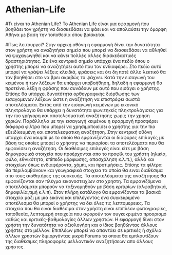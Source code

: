 # Athenian-Life

#Τι είναι το Athenian Life? 
Το Athenian Life είναι μια εφαρμογή που βοηθάει τον χρήστη να διασκεδάσει να φάει και να απολαύσει την όμορφη Αθήνα με βάση την τοποθεσία όπου βρίσκεται.

#Πως λειτουργεί?
Στην αρχική οθόνη η εφαρμογή δίνει την δυνατότητα στον χρήστη να αναζητήσει σημεία που μπορεί να διασκεδάσει να αθληθεί να ψυχαγωγηθεί και να κάνει πολλές άλλες διασκεδαστικές δραστηριότητες. Σε ένα κεντρικό σημείο υπάρχει ένα πεδίο όπου ο χρήστης μπορεί να αναζητήσει αυτό που τον ενδιαφέρει. Στο πεδίο αυτό μπορεί να γράψει λέξεις κλειδιά, φράσεις και ότι δη ποτέ άλλο λεκτικό θα τον βοηθήσει στο να βρει ακριβώς το ψάχνει. Κατά την εισαγωγή του κειμένου ή των λέξεων θα υπάρχει υποβοήθηση, δηλαδή η εφαρμογή θα προτείνει λέξη η φράσης που συνάδουν με αυτό που εισάγει ο χρήστης. Επίσης θα υπάρχει δυνατότητα ορθογραφικής διόρθωσης των εισαγομενων λέξεων ώστε η αναζήτηση να επιστρέφει σωστά αποτελέσματα. Εκτός από την εισαγωγή κειμένων με εικονικό πληκτρολόγιο θα υπάρχει η δυνατότητα φωνιτηκείς πληκτρολόγισεις για την πιο γρήγορη και αποτελεσματική αναζήτησης χωρίς την χρήση χεριών. Παράλληλα με την εισαγωγή κειμένου η εφαρμογή προσφέρει διάφορα φίλτρα που μπορεί να χρησιμοποιείσει ο χρήστης για την πιο εξειδίκευμένη και αποτελεσματικη αναζήτηση. Στην κεντρική οθόνη υπάρχει ένα κουμπί με το οποίο θα εμφανίζονται οι διάφορες επιλογές με βάση τις οποίες μπορεί ο χρήστης να περιορίσει τα αποτελέσματα που θα εμφανίσει η αναζήτηση. Οι διαθέσιμες επιλογές είναι είτε με βάση δημογραφικά στοιχεία που προέρχονται απο το προφίλ του χρήστη (ηλικία, φύλο, εθνικότητα, επίπεδο μόρφωσης, απασχόληση κ.λ.π.), αλλά και στοιχείων όπως ενδιαφέροντα, χόμπι, και προτιμήσεις. Επίσης τα φίλτρα θα περιλαμβάνουν και γεωγραφικά στοιχεια τα οποία θα ειναι διαθέσιμα απο τους αισθητήρες της συσκευής.
Τα αποτελέσματα της αναζήτησης θα εμφανίζονται σαν πλέγμα εικονοστειχίων στο χρηστη. Τα εμφανιζόμενα αποτελάσματα μπορούν να ταξινομηθούν με βάση κριτιρίων (αλφαβητικιά, δημοφιλία,τιμή κ.λ.π). Στον πλήρη κατάλογο θα εμφανίζονται τα βασικά στοιχεία μαζι με μια εικόνα και επιλέγοντας ενα συγκεκριμένο αποτέλεσμα θα μπορεί ο χρήστης να δει όλες τις λεπτομερειες. Τα στοιχεία που θα ειναι διαθέσιμα στον χρήστη είναι επιπλέον φωτογραφίες, τοποθεσία, λεπτομερή στοιχεία που αφορούν τον συγκεκριμένο προορισμό καθώς και κριτικές-βαθμολογίες άλλων χρηστών. Η εφαρμογή δίνει στον χρήστη την δυνατότητα να αξιολογήση και ο ίδιος βοηθώντας άλλους χρήστες στο μέλλον. Επιπλέων μπορεί να απαντάει σε κριτικές ή σχόλια άλλων χρηστών διμιοργόντας μικρά Forums τα οποια θα εμπλουτίζουν της διαθέσιμες πληροφορές μελλοντικόν αναζητήσεων απο άλλους χρήστες. 
